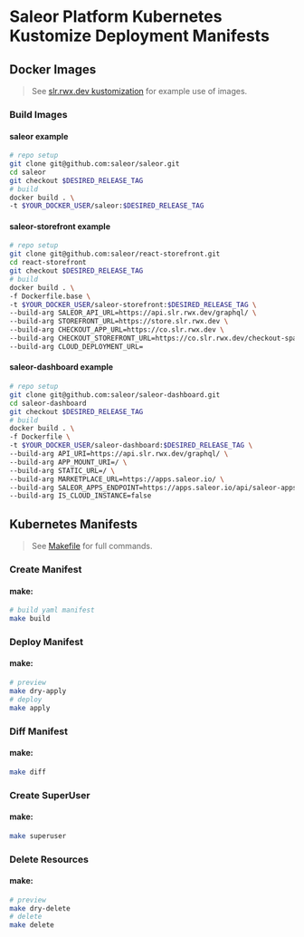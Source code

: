 # Saleor Platform Kubernetes Kustomize Deployment Manifests

## **Docker Images**
> See [slr.rwx.dev kustomization](environments/slr.rwx.dev/kustomization.yml) for example use of images.
### Build Images
#### saleor example
```bash
# repo setup
git clone git@github.com:saleor/saleor.git
cd saleor
git checkout $DESIRED_RELEASE_TAG
# build
docker build . \
-t $YOUR_DOCKER_USER/saleor:$DESIRED_RELEASE_TAG
```

#### saleor-storefront example
```bash
# repo setup
git clone git@github.com:saleor/react-storefront.git
cd react-storefront
git checkout $DESIRED_RELEASE_TAG
# build
docker build . \
-f Dockerfile.base \
-t $YOUR_DOCKER_USER/saleor-storefront:$DESIRED_RELEASE_TAG \
--build-arg SALEOR_API_URL=https://api.slr.rwx.dev/graphql/ \
--build-arg STOREFRONT_URL=https://store.slr.rwx.dev \
--build-arg CHECKOUT_APP_URL=https://co.slr.rwx.dev \
--build-arg CHECKOUT_STOREFRONT_URL=https://co.slr.rwx.dev/checkout-spa/ \
--build-arg CLOUD_DEPLOYMENT_URL=
```
#### saleor-dashboard example
```bash
# repo setup
git clone git@github.com:saleor/saleor-dashboard.git
cd saleor-dashboard
git checkout $DESIRED_RELEASE_TAG
# build
docker build . \
-f Dockerfile \
-t $YOUR_DOCKER_USER/saleor-dashboard:$DESIRED_RELEASE_TAG \
--build-arg API_URI=https://api.slr.rwx.dev/graphql/ \
--build-arg APP_MOUNT_URI=/ \
--build-arg STATIC_URL=/ \
--build-arg MARKETPLACE_URL=https://apps.saleor.io/ \
--build-arg SALEOR_APPS_ENDPOINT=https://apps.saleor.io/api/saleor-apps \
--build-arg IS_CLOUD_INSTANCE=false
```

## **Kubernetes Manifests**
> See [Makefile](Makefile) for full commands.
### Create Manifest
#### make:
```bash
# build yaml manifest
make build
```
### Deploy Manifest
#### make:
```bash
# preview
make dry-apply
# deploy
make apply
```
### Diff Manifest
#### make:
```bash
make diff
```
### Create SuperUser
#### make:
```bash
make superuser
```
### Delete Resources
#### make:
```bash
# preview
make dry-delete
# delete
make delete
```
